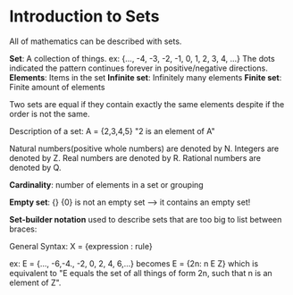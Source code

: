 # Introduction to Sets

All of mathematics can be described with sets.

**Set**: A collection of things.
ex: {..., -4, -3, -2, -1, 0, 1, 2, 3, 4, ...}
The dots indicated the pattern continues forever in positive/negative directions.
**Elements**: Items in the set
**Infinite set**: Infinitely many elements
**Finite set**: Finite amount of elements

Two sets are equal if they contain exactly the same elements despite if the order is not the same.

Description of a set: A = {2,3,4,5} "2 is an element of A"

Natural numbers(positive whole numbers) are denoted by N.
Integers are denoted by Z.
Real numbers are denoted by R.
Rational numbers are denoted by Q.

**Cardinality**: number of elements in a set or grouping

**Empty set**: {} 
{0} is not an empty set --> it contains an empty set!

**Set-builder notation** used to describe sets that are too big to list between braces:

General Syntax: X = {expression : rule}

ex: E = {..., -6,-4., -2, 0, 2, 4, 6,...} becomes
E = {2n: n E Z} which is equivalent to "E equals the set of all things of form 2n, such that n is an element of Z".
